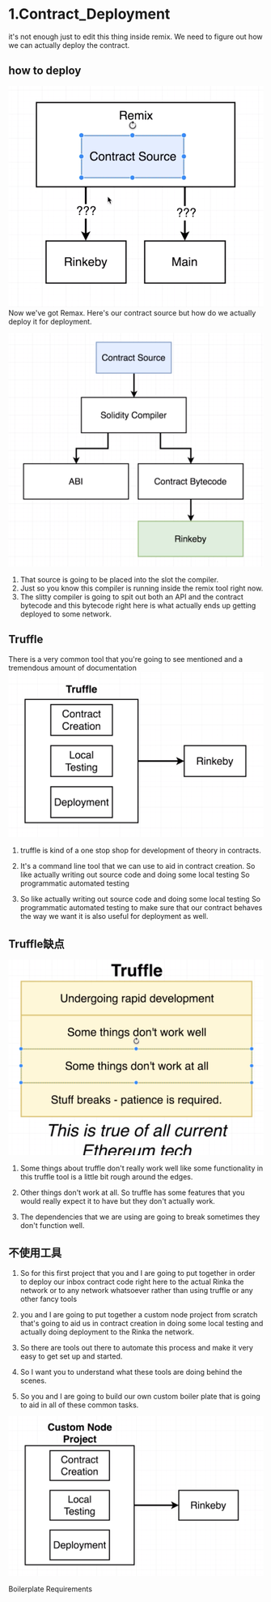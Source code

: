 # 1.Contract_Deployment
it's not enough just to edit this thing inside remix. We need to figure out how we can actually deploy the contract.

## how to deploy

![img](../image/section2/1.png ':size=600')
Now we've got Remax.  Here's our contract source but how do we actually deploy it for deployment.

![img](../image/section2/2.png ':size=600')

1. That source is going to be placed into the slot the compiler.
2. Just so you know this compiler is running inside the remix tool right now.
3. The slitty compiler is going to spit out both an API and the contract bytecode and this bytecode right here is what actually ends up getting deployed to some network.


## Truffle

There is a very common tool that you're going to see mentioned and a tremendous amount of documentation
![img](../image/section2/3.png ':size=600')

1. truffle is kind of a one stop shop for development of theory in contracts.


2. It's a command line tool that we can use to aid in contract creation. So like actually writing out source code and doing some local testing So programmatic automated testing

3. So like actually writing out source code and doing some local testing So programmatic automated testing to make sure that our contract behaves the way we want it is also useful for deployment as well.


## Truffle缺点

![img](../image/section2/4.png ':size=600')
1. Some things about truffle don't really work well like some functionality in this truffle tool is a little bit rough around the edges.

2. Other things don't work at all. So truffle has some features that you would really expect it to have but they don't actually work.


3. The dependencies that we are using are going to break sometimes they don't function well.

## 不使用工具
1. So for this first project that you and I are going to put together in order to deploy our inbox contract code right here to the actual Rinka the network or to any network whatsoever rather than using truffle or any other fancy tools 

2. you and I are going to put together a custom node project from scratch that's going to aid us in contract creation in doing some local testing and actually doing deployment to the Rinka the network.
3. So there are tools out there to automate this process and make it very easy to get set up and started.
4. So I want you to understand what these tools are doing behind the scenes.
5. So you and I are going to build our own custom boiler plate that is going to aid in all of these common tasks.
  
![img](../image/section2/5.png ':size=600')

Boilerplate Requirements